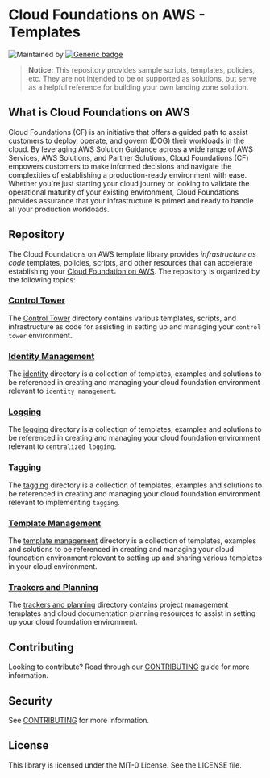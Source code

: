 # Cloud Foundations on AWS - Templates

![Maintained by](https://img.shields.io/badge/maintained%20by-AWS-orange)
[![Generic badge](https://img.shields.io/badge/license-MIT-blue.svg)](https://shields.io/)

> **Notice:** This repository provides sample scripts, templates, policies, etc. They are not intended to be or supported as solutions, but serve as a helpful reference for building your own landing zone solution.

## What is Cloud Foundations on AWS

Cloud Foundations (CF) is an initiative that offers a guided path to assist customers to deploy, operate, and govern (DOG) their workloads in the cloud. By leveraging AWS Solution Guidance across a wide range of AWS Services, AWS Solutions, and Partner Solutions, Cloud Foundations (CF) empowers customers to make informed decisions and navigate the complexities of establishing a production-ready environment with ease. Whether you're just starting your cloud journey or looking to validate the operational maturity of your existing environment, Cloud Foundations provides assurance that your infrastructure is primed and ready to handle all your production workloads.

## Repository

The Cloud Foundations on AWS template library provides *infrastructure as code* templates, policies, scripts, and other resources that can accelerate establishing your [Cloud Foundation on AWS](https://aws.amazon.com/architecture/cloud-foundations/). The repository is organized by the following topics:

### [Control Tower](./control-tower/)

The [Control Tower](./control-tower/) directory contains various templates, scripts, and infrastructure as code for assisting in setting up and managing your `control tower` environment.

### [Identity Management](./identity/)

The [identity](./identity/) directory is a collection of templates, examples and solutions to be referenced in creating and managing your cloud foundation environment relevant to `identity management`.

### [Logging](./logging/)

The [logging](./logging/) directory is a  collection of templates, examples and solutions to be referenced in creating and managing your cloud foundation environment relevant to `centralized logging`.

### [Tagging](./tagging/)

The [tagging](./tagging/) directory is a collection of templates, examples and solutions to be referenced in creating and managing your cloud foundation environment relevant to implementing `tagging`.

### [Template Management](./template-management/)

The [template management](./template-management/) directory is a collection of templates, examples and solutions to be referenced in creating and managing your cloud foundation environment relevant to setting up and sharing various templates in your cloud environment.

### [Trackers and Planning](./trackers-and-planning/README.md)

The [trackers and planning](./trackers-and-planning/README.md) directory contains project management templates and cloud documentation planning resources to assist in setting up your cloud foundation environment.

## Contributing

Looking to contribute? Read through our [CONTRIBUTING](./CONTRIBUTING.md) guide for more information.

## Security

See [CONTRIBUTING](CONTRIBUTING.md#security-issue-notifications) for more information.

## License

This library is licensed under the MIT-0 License. See the LICENSE file.
